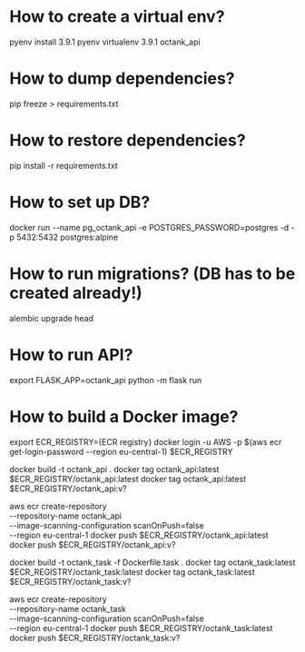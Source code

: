 # How to create a virtual env?

pyenv install 3.9.1
pyenv virtualenv 3.9.1 octank_api

# How to dump dependencies?

pip freeze > requirements.txt

# How to restore dependencies?

pip install -r requirements.txt

# How to set up DB?

docker run --name pg_octank_api -e POSTGRES_PASSWORD=postgres -d -p 5432:5432 postgres:alpine

# How to run migrations? (DB has to be created already!)

alembic upgrade head

# How to run API?

export FLASK_APP=octank_api
python -m flask run

# How to build a Docker image?

export ECR_REGISTRY={ECR registry}
docker login -u AWS -p $(aws ecr get-login-password --region eu-central-1) $ECR_REGISTRY

docker build -t octank_api .
docker tag octank_api:latest $ECR_REGISTRY/octank_api:latest
docker tag octank_api:latest $ECR_REGISTRY/octank_api:v?

aws ecr create-repository \
    --repository-name octank_api \
    --image-scanning-configuration scanOnPush=false \
    --region eu-central-1
docker push $ECR_REGISTRY/octank_api:latest
docker push $ECR_REGISTRY/octank_api:v?

docker build -t octank_task -f Dockerfile.task .
docker tag octank_task:latest $ECR_REGISTRY/octank_task:latest
docker tag octank_task:latest $ECR_REGISTRY/octank_task:v?

aws ecr create-repository \
    --repository-name octank_task \
    --image-scanning-configuration scanOnPush=false \
    --region eu-central-1
docker push $ECR_REGISTRY/octank_task:latest
docker push $ECR_REGISTRY/octank_task:v?